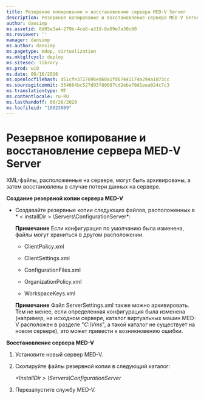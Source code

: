 ```yaml
---
title: Резервное копирование и восстановление сервера MED-V Server
description: Резервное копирование и восстановление сервера MED-V Server
author: dansimp
ms.assetid: 8d05e3a4-279b-4ce6-a319-8a09e7a30c60
ms.reviewer: ''
manager: dansimp
ms.author: dansimp
ms.pagetype: mdop, virtualization
ms.mktglfcycl: deploy
ms.sitesec: library
ms.prod: w10
ms.date: 06/16/2016
ms.openlocfilehash: d51cfe3727896ed68a1fd67441174a294a1073cc
ms.sourcegitcommit: 354664bc527d93f80687cd2eba70d1eea024c7c3
ms.translationtype: MT
ms.contentlocale: ru-RU
ms.lasthandoff: 06/26/2020
ms.locfileid: "10823089"
---
```

# Резервное копирование и восстановление сервера MED-V Server


XML-файлы, расположенные на сервере, могут быть архивированы, а затем восстановлены в случае потери данных на сервере.

**Создание резервной копии сервера MED-V**

-   Создавайте резервные копии следующих файлов, расположенных в * &lt; installDir &gt; \\Servers\\ConfigurationServer*:

    **Примечание**  Если конфигурация по умолчанию была изменена, файлы могут храниться в другом расположении.

     

    -   ClientPolicy.xml

    -   ClientSettings.xml

    -   ConfigurationFiles.xml

    -   OrganizationPolicy.xml

    -   WorkspaceKeys.xml

    **Примечание**  Файл ServerSettings.xml также можно архивировать. Тем не менее, если определенная конфигурация была изменена (например, на исходном сервере, каталог виртуальных машин MED-V расположен в разделе "*C:\\Vms*", а такой каталог не существует на новом сервере), это может привести к возникновению ошибки.

     

**Восстановление сервера MED-V**

1.  Установите новый сервер MED-V.

2.  Скопируйте файлы резервной копии в следующий каталог:

    *&lt;InstallDir &gt; \\Servers\\ConfigurationServer*

3.  Перезапустите службу MED-V.

 

 





